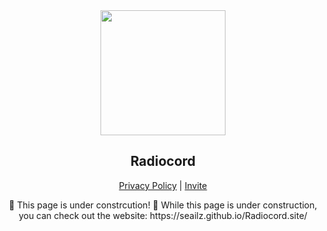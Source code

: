 <div align="center">
  <img src="https://user-images.githubusercontent.com/81972974/201009809-be816230-79ee-495c-bbc5-1a3c6b69f57f.png" width="200" height="200">
  <p>
    <b><h2>Radiocord</h2></b>
  <a href="https://github.com/seailz/Radiocord.info/blob/main/PRIVACY_POLICY.MD"> Privacy Policy</a> | <a href="https://discord.com/api/oauth2/authorize?client_id=1013416467858989076&permissions=3148032&scope=bot"> Invite</a> <p>
🚧 This page is under constrcution! 🚧    
While this page is under construction, you can check out the website: https://seailz.github.io/Radiocord.site/
 </div>
